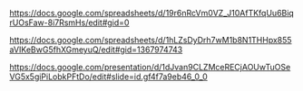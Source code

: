 https://docs.google.com/spreadsheets/d/19r6nRcVm0VZ_J10AfTKfqUu6BiqrUOsFaw-8i7RsmHs/edit#gid=0


https://docs.google.com/spreadsheets/d/1hLZsDyDrh7wM1b8N1THHpx855aVIKeBwG5fhXGmeyuQ/edit#gid=1367974743

https://docs.google.com/presentation/d/1dJvan9CLZMceRECjAOUwTuOSeVG5x5giPiLobkPFtDo/edit#slide=id.gf4f7a9eb46_0_0

